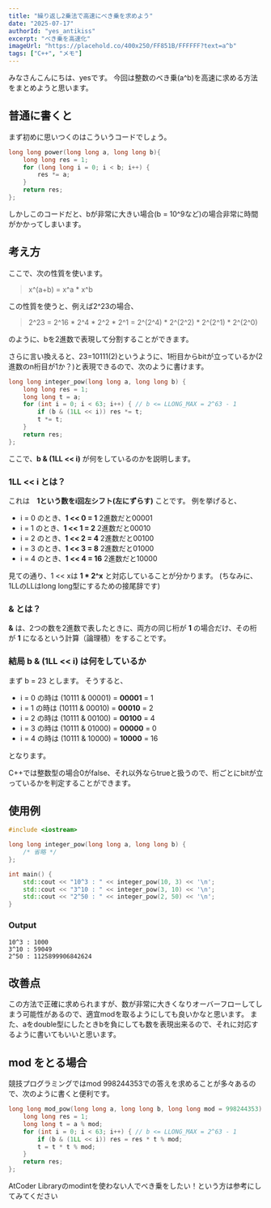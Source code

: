 ```yaml
---
title: "繰り返し2乗法で高速にべき乗を求めよう"
date: "2025-07-17"
authorId: "yes_antikiss"
excerpt: "べき乗を高速化"
imageUrl: "https://placehold.co/400x250/FF851B/FFFFFF?text=a^b"
tags: ["C++", "メモ"]
---
```


みなさんこんにちは、yesです。
今回は整数のべき乗(a^b)を高速に求める方法をまとめようと思います。

## 普通に書くと

まず初めに思いつくのはこういうコードでしょう。

```cpp
long long power(long long a, long long b){
    long long res = 1;
    for (long long i = 0; i < b; i++) {
        res *= a;
    }
    return res;
};
```

しかしこのコードだと、bが非常に大きい場合(b = 10^9など)の場合非常に時間がかかってしまいます。

## 考え方
ここで、次の性質を使います。

> x^(a+b) = x^a * x^b

この性質を使うと、例えば2^23の場合、

> 2^23 = 2^16 * 2^4 * 2^2 * 2^1 = 2^(2^4) * 2^(2^2) * 2^(2^1) * 2^(2^0)

のように、bを2進数で表現して分割することができます。

さらに言い換えると、23=10111(2)というように、1桁目からbitが立っているか(2進数のn桁目が1か？)と表現できるので、次のように書けます。

```cpp
long long integer_pow(long long a, long long b) {
    long long res = 1;
    long long t = a;
    for (int i = 0; i < 63; i++) { // b <= LLONG_MAX = 2^63 - 1
        if (b & (1LL << i)) res *= t;
        t *= t;
    }
    return res;
};
```

ここで、**b & (1LL << i)** が何をしているのかを説明します。

### 1LL << i とは？

これは　**1という数をi回左シフト(左にずらす)** ことです。
例を挙げると、

- i = 0 のとき、**1 << 0 = 1** 2進数だと00001
- i = 1 のとき、**1 << 1 = 2** 2進数だと00010
- i = 2 のとき、**1 << 2 = 4** 2進数だと00100
- i = 3 のとき、**1 << 3 = 8** 2進数だと01000
- i = 4 のとき、**1 << 4 = 16** 2進数だと10000

見ての通り、1 << xは **1 * 2^x** と対応していることが分かります。
(ちなみに、1LLのLLはlong long型にするための接尾辞です)

### & とは？

**&** は、2つの数を2進数で表したときに、両方の同じ桁が **1** の場合だけ、その桁が **1** になるという計算（論理積）をすることです。

### 結局 b & (1LL << i) は何をしているか

まず b = 23 とします。
そうすると、

- i = 0 の時は (10111 & 00001) = **00001** = 1
- i = 1 の時は (10111 & 00010) = **00010** = 2
- i = 2 の時は (10111 & 00100) = **00100** = 4
- i = 3 の時は (10111 & 01000) = **00000** = 0
- i = 4 の時は (10111 & 10000) = **10000** = 16

となります。

C++では整数型の場合0がfalse、それ以外ならtrueと扱うので、桁ごとにbitが立っているかを判定することができます。

## 使用例

```cpp
#include <iostream>

long long integer_pow(long long a, long long b) {
    /* 省略 */
};

int main() {
    std::cout << "10^3 : " << integer_pow(10, 3) << '\n';
    std::cout << "3^10 : " << integer_pow(3, 10) << '\n';
    std::cout << "2^50 : " << integer_pow(2, 50) << '\n';
}
```

### Output

```
10^3 : 1000
3^10 : 59049
2^50 : 1125899906842624
```

## 改善点

この方法で正確に求められますが、数が非常に大きくなりオーバーフローしてしまう可能性があるので、適宜modを取るようにしても良いかなと思います。
また、aをdouble型にしたときbを負にしても数を表現出来るので、それに対応するように書いてもいいと思います。

## mod をとる場合

競技プログラミングではmod 998244353での答えを求めることが多々あるので、次のように書くと便利です。

```cpp
long long mod_pow(long long a, long long b, long long mod = 998244353) {
    long long res = 1;
    long long t = a % mod;
    for (int i = 0; i < 63; i++) { // b <= LLONG_MAX = 2^63 - 1
        if (b & (1LL << i)) res = res * t % mod;
        t = t * t % mod;
    }
    return res;
};
```

AtCoder Libraryのmodintを使わない人でべき乗をしたい！という方は参考にしてみてください
